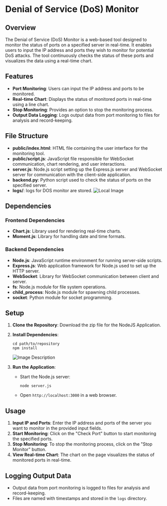 
# Denial of Service (DoS) Monitor

## Overview
The Denial of Service (DoS) Monitor is a web-based tool designed to monitor the status of ports on a specified server in real-time. It enables users to input the IP address and ports they wish to monitor for potential DoS attacks. The tool continuously checks the status of these ports and visualizes the data using a real-time chart.

## Features
- **Port Monitoring**: Users can input the IP address and ports to be monitored.
- **Real-time Chart**: Displays the status of monitored ports in real-time using a line chart.
- **Stop Monitoring**: Provides an option to stop the monitoring process.
- **Output Data Logging**: Logs output data from port monitoring to files for analysis and record-keeping.

## File Structure
- **public/index.html**: HTML file containing the user interface for the monitoring tool.
- **public/script.js**: JavaScript file responsible for WebSocket communication, chart rendering, and user interactions.
- **server.js**: Node.js script setting up the Express.js server and WebSocket server for communication with the client-side application.
- **backend.py**: Python script used to check the status of ports on the specified server.
- **logs/**: logs for DOS monitor are stored.
![Local Image]([images/local_image.png](https://github.com/krishna672/DOSChecker/blob/main/images/npminstall.PNG))

## Dependencies
### Frontend Dependencies
- **Chart.js**: Library used for rendering real-time charts.
- **Moment.js**: Library for handling date and time formats.

### Backend Dependencies
- **Node.js**: JavaScript runtime environment for running server-side scripts.
- **Express.js**: Web application framework for Node.js used to set up the HTTP server.
- **WebSocket**: Library for WebSocket communication between client and server.
- **fs**: Node.js module for file system operations.
- **child_process**: Node.js module for spawning child processes.
- **socket**: Python module for socket programming.

## Setup
1. **Clone the Repository**: Download the zip file for the NodeJS Application.
2. **Install Dependencies**:
     ```
     cd path/to/repository
     npm install
     ```
	 ![Image Description]()

3. **Run the Application**:
   - Start the Node.js server:
     ```
     node server.js
     ```
   - Open `http://localhost:3000` in a web browser.

## Usage
1. **Input IP and Ports**: Enter the IP address and ports of the server you want to monitor in the provided input fields.
2. **Start Monitoring**: Click on the "Check Port" button to start monitoring the specified ports.
3. **Stop Monitoring**: To stop the monitoring process, click on the "Stop Monitor" button.
4. **View Real-time Chart**: The chart on the page visualizes the status of monitored ports in real-time.

## Logging Output Data
- Output data from port monitoring is logged to files for analysis and record-keeping.
- Files are named with timestamps and stored in the `logs` directory.


